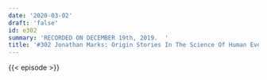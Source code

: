 ```yaml
---
date: '2020-03-02'
draft: 'false'
id: e302
summary: 'RECORDED ON DECEMBER 19th, 2019.  '
title: '#302 Jonathan Marks: Origin Stories In The Science Of Human Evolution'
---
```

{{< episode >}}
